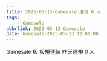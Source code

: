 ```yaml
---
title: 2025-03-13-Gamesale 違規 0 人
tags:
    - Gamesale
abbrlink: 2025-03-13-Gamesale
date: Gamesale-2025-03-13 12:00:00
---
```

Gamesale 板 [板規連結](https://www.ptt.cc/bbs/Gossiping/M.1637425085.A.07D.html)
昨天違規 0 人
